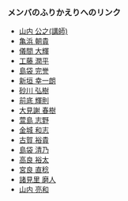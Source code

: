 ### メンバのふりかえりへのリンク

- <a href="https://github.com/KimiyukiYamauchi/pbl.2015/blob/master/daily.md" target="_blank">山内 公之(講師)</a>
- <a href="https://github.com/s13002/pbl.2015/blob/master/daily.md" target="_blank">亀浜 朝貴</a>
- <a href="https://github.com/s13003/pbl.2015/blob/master/daily.md" target="_blank">儀間 大輝</a>
- <a href="https://github.com/s13005/pbl2015/blob/master/daily.md" target="_blank">工藤 潤平</a>
- <a href="https://github.com/s13006/pbl.2015/blob/master/daily.md" target="_blank">島袋 完誉</a>
- <a href="https://github.com/s13008/pbl.2015/blob/master/daily.md" target="_blank">新垣 幸一朗</a>
- <a href="https://github.com/s13009/pbl.2015/blob/master/daily.md" target="_blank">砂川 弘樹</a>
- <a href="https://github.com/s13012/pbl.2015/blob/master/daily.md" target="_blank">前底 輝則</a>
- <a href="https://github.com/s14002/pbl.2015/blob/master/daily.md" target="_blank">大見謝 春樹</a>
- <a href="https://github.com/s14003/pbl.2015/blob/master/daily.md" target="_blank">萱島 志野</a>
- <a href="https://github.com/s14004/pbl.2015/blob/master/daily.md" target="_blank">金城 和志</a>
- <a href="https://github.com/s14005/pbl.2015/blob/master/daily.md" target="_blank">古賀 裕貴</a>
- <a href="https://github.com/s14006/pbl.2015/blob/master/daily.md" target="_blank">島袋 清乃</a>
- <a href="https://github.com/s14007/pbl.2015/blob/master/daily.md" target="_blank">高良 裕太</a>
- <a href="https://github.com/s14008/pbl.2015/blob/master/daily.md" target="_blank">宮良 直稔</a>
- <a href="https://github.com/s14010/pbl.2015/blob/master/daily.md" target="_blank">諸見里 磨人</a>
- <a href="https://github.com/s14011/pbl.2015/blob/master/daily.md" target="_blank">山内 亮和</a>
